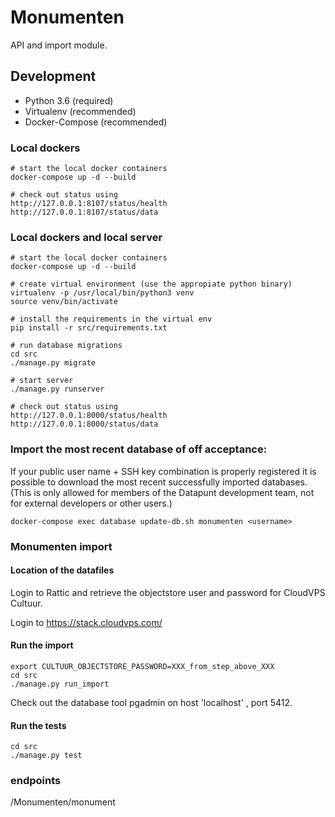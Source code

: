 # Monumenten

API and import  module.

## Development

* Python 3.6 (required)
* Virtualenv (recommended)
* Docker-Compose (recommended)


### Local dockers
    # start the local docker containers
    docker-compose up -d --build

    # check out status using
    http://127.0.0.1:8107/status/health
    http://127.0.0.1:8107/status/data

### Local dockers and local server
    # start the local docker containers
    docker-compose up -d --build

    # create virtual environment (use the appropiate python binary)
    virtualenv -p /usr/local/bin/python3 venv
    source venv/bin/activate

    # install the requirements in the virtual env
    pip install -r src/requirements.txt

    # run database migrations
    cd src
    ./manage.py migrate

    # start server
    ./manage.py runserver

    # check out status using
    http://127.0.0.1:8000/status/health
    http://127.0.0.1:8000/status/data

### Import the most recent database of off acceptance:
If your public user name + SSH key combination is properly registered it is
possible to download the most recent successfully imported databases. (This
is only allowed for members of the Datapunt development team, not for external
developers or other users.)

    docker-compose exec database update-db.sh monumenten <username>


### Monumenten import

#### Location of the datafiles
Login to Rattic and retrieve the objectstore user and password for CloudVPS Cultuur.

Login to https://stack.cloudvps.com/

#### Run the import

    export CULTUUR_OBJECTSTORE_PASSWORD=XXX_from_step_above_XXX
    cd src
    ./manage.py run_import

Check out the database tool pgadmin on host 'localhost' , port 5412.

#### Run the tests

    cd src
    ./manage.py test

### endpoints
/Monumenten/monument
